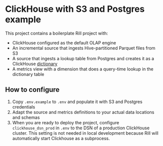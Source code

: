 # ClickHouse with S3 and Postgres example

This project contains a boilerplate Rill project with:
- ClickHouse configured as the default OLAP engine
- An incremental source that ingests Hive-partitioned Parquet files from S3
- A source that ingests a lookup table from Postgres and creates it as a ClickHouse [dictionary](https://clickhouse.com/docs/sql-reference/dictionaries)
- A metrics view with a dimension that does a query-time lookup in the dictionary table

## How to configure

1. Copy `.env.example` to `.env` and populate it with S3 and Postgres credentials
2. Adapt the source and metrics definitions to your actual data locations and schemas
3. When you are ready to deploy the project, configure `clickhouse_dsn_prod` in `.env` to the DSN of a production ClickHouse cluster. This setting is not needed in local development because Rill will automatically start Clickhouse as a subprocess.
